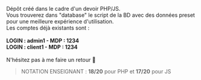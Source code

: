 Dépôt créé dans le cadre d'un devoir PHP/JS. <br>
Vous trouverez dans "database" le script de la BD avec des données preset pour une meilleure expérience d'utilisation. <br>
Les comptes déjà existants sont : <br><br>
  **LOGIN :  admin1 - MDP : 1234 <br>
  LOGIN :  client1 - MDP : 1234** <br>
<br>
N'hésitez pas à me faire un retour 🙏
<br>
> NOTATION ENSEIGNANT : **18/20** pour PHP et **17/20** pour JS
